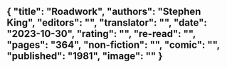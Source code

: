 {
 "title": "Roadwork",
 "authors": "Stephen King",
 "editors": "",
 "translator": "",
 "date": "2023-10-30",
 "rating": "",
 "re-read": "",
 "pages": "364",
 "non-fiction": "",
 "comic": "",
 "published": "1981",
 "image": ""
}
---

